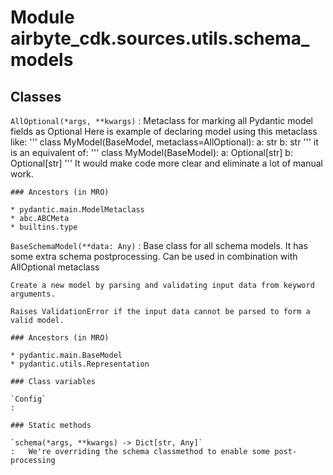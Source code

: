 Module airbyte_cdk.sources.utils.schema_models
==============================================

Classes
-------

`AllOptional(*args, **kwargs)`
:   Metaclass for marking all Pydantic model fields as Optional
    Here is example of declaring model using this metaclass like:
    '''
            class MyModel(BaseModel, metaclass=AllOptional):
                a: str
                b: str
    '''
    it is an equivalent of:
    '''
            class MyModel(BaseModel):
                a: Optional[str]
                b: Optional[str]
    '''
    It would make code more clear and eliminate a lot of manual work.

    ### Ancestors (in MRO)

    * pydantic.main.ModelMetaclass
    * abc.ABCMeta
    * builtins.type

`BaseSchemaModel(**data: Any)`
:   Base class for all schema models. It has some extra schema postprocessing.
    Can be used in combination with AllOptional metaclass
    
    Create a new model by parsing and validating input data from keyword arguments.
    
    Raises ValidationError if the input data cannot be parsed to form a valid model.

    ### Ancestors (in MRO)

    * pydantic.main.BaseModel
    * pydantic.utils.Representation

    ### Class variables

    `Config`
    :

    ### Static methods

    `schema(*args, **kwargs) ‑> Dict[str, Any]`
    :   We're overriding the schema classmethod to enable some post-processing